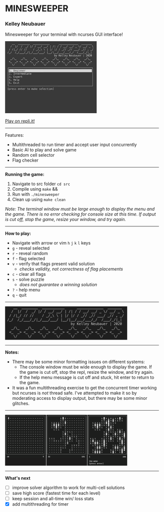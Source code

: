 # MINESWEEPER

### Kelley Neubauer

Minesweeper for your terminal with ncurses GUI interface!

<img src="/img/minesweeper_gameplay_ai_demo.gif" width="300">

[Play on repli.it!](https://repl.it/@kelleyneubauer/minesweeper)

---

Features: 
- Multithreaded to run timer and accept user input concurrently
- Basic AI to play and solve game
- Random cell selector
- Flag checker

---

**Running the game:**

1. Navigate to src folder `cd src`
2. Compile using `make` && 
3. Run with `./minesweeper`
4. Clean up using `make clean`


*Note: The terminal window must be large enough to display the menu and the game. There is no error checking for console size at this time. If output is cut off, stop the game, resize your window, and try again.*

---

**How to play:**

- Navigate with arrow or vim `h` `j` `k` `l` keys
- `g` - reveal selected
- `r` - reveal random
- `f` - flag selected
- `v` - verify that flags present valid solution
  - *checks validity, not correctness of flag placements*
- `c` - clear all flags
- `s` - solve puzzle
  - *does not guarantee a winning solution*
- `?` - help menu
- `q` - quit

---

<img src="/img/minesweeper_title.png" width="400">

---

**Notes:**
* There may be some minor formatting issues on different systems: 
  * The console window must be wide enough to display the game. If the game is cut off, stop the repl, resize the window, and try again.
  * If the help menu message is cut off and stuck, hit enter to return to the game.
* It was a fun multithreading exercise to get the concurrent timer working but ncurses is *not* thread safe. I've attempted to make it so by moderating access to display output, but there may be some minor glitches.

---

<img src="/img/minesweeper_gameplay.png" width="400">

---

**What's next**
- [ ] improve solver algorithm to work for multi-cell solutions
- [ ] save high score (fastest time for each level)
- [ ] keep session and all-time win/ loss stats 
- [x] add multithreading for timer
